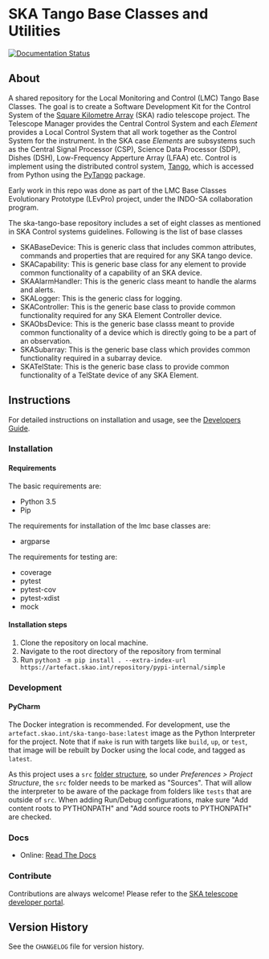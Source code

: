 # SKA Tango Base Classes and Utilities

[![Documentation Status](https://readthedocs.org/projects/ska-telescope-ska-tango-base/badge/?version=latest)](https://developer.skao.int/projects/ska-tango-base/en/latest/?badge=latest)

## About

A shared repository for the Local Monitoring and Control (LMC) Tango Base Classes. The goal is to create a Software Development Kit for the Control System of the [Square Kilometre Array](http://skatelescope.org/) (SKA) radio telescope project. The Telescope Manager provides the Central Control System and each _Element_ provides a Local Control System that all work together as the Control System for the instrument. In the SKA case _Elements_ are subsystems such as the Central Signal Processor (CSP), Science Data Processor (SDP), Dishes (DSH), Low-Frequency Apperture Array (LFAA) etc.  Control is implement using the distributed control system, [Tango](http://www.tango-controls.org), which is accessed from Python using the [PyTango](https://gitlab.com/tango-controls/pytango) package.

Early work in this repo was done as part of the LMC Base Classes Evolutionary Prototype (LEvPro) project, under the INDO-SA collaboration program.

The ska-tango-base repository includes a set of eight classes as mentioned in SKA Control systems guidelines. Following is the list of base classes

- SKABaseDevice: This is generic class that includes common attributes, commands and properties that are required for any SKA tango device.
- SKACapability: This is generic base class for any element to provide common functionality of a capability of an SKA device.
- SKAAlarmHandler: This is the generic class meant to handle the alarms and alerts.
- SKALogger: This is the generic class for logging.
- SKAController: This is the generic base class to provide common functionality required for any SKA Element Controller device.
- SKAObsDevice: This is the generic base classs meant to provide common functionality of a device which is directly going to be a part of an observation.
- SKASubarray: This is the generic base class which provides common functionality required in a subarray device.
- SKATelState: This is the generic base class to provide common functionality of a TelState device of any SKA Element.

## Instructions

For detailed instructions on installation and usage, see the [Developers Guide](https://developer.skao.int/projects/ska-tango-base/en/latest/guide/index.html).

### Installation

#### Requirements

The basic requirements are:

- Python 3.5
- Pip

The requirements for installation of the lmc base classes are:

- argparse

The requirements for testing are:

- coverage
- pytest
- pytest-cov
- pytest-xdist
- mock

#### Installation steps

1. Clone the repository on local machine.
2. Navigate to the root directory of the repository from terminal
3. Run ``python3 -m pip install . --extra-index-url https://artefact.skao.int/repository/pypi-internal/simple``

### Development

#### PyCharm

The Docker integration is recommended.  For development, use the `artefact.skao.int/ska-tango-base:latest` image as the Python Interpreter for the project.  Note that if `make` is run with targets like `build`, `up`, or `test`, that image will be rebuilt by Docker using the local code, and tagged as `latest`.

As this project uses a `src` [folder structure](https://blog.ionelmc.ro/2014/05/25/python-packaging/#the-structure), so under _Preferences > Project Structure_, the `src` folder needs to be marked as "Sources".  That will allow the interpreter to be aware of the package from folders like `tests` that are outside of `src`. When adding Run/Debug configurations, make sure "Add content roots to PYTHONPATH" and "Add source roots to PYTHONPATH" are checked.

### Docs

- Online:  [Read The Docs](https://developer.skao.int/projects/ska-tango-base/en/latest/)

### Contribute

Contributions are always welcome! Please refer to the [SKA telescope developer portal](https://developer.skao.int/).

## Version History

See the `CHANGELOG` file for version history.
